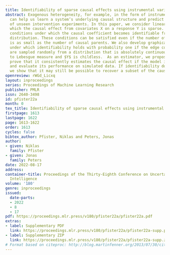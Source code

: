 ```yaml
---
title: Identifiability of sparse causal effects using instrumental variables
abstract: Exogenous heterogeneity, for example, in the form of instrumental variables
  can help us learn a system’s underlying causal structure and predict the outcome
  of unseen intervention experiments. In this paper, we consider linear models in
  which the causal effect from covariates X on a response Y is sparse. We provide
  conditions under which the causal coefficient becomes identifiable from the observed
  distribution. These conditions can be satisfied even if the number of instruments
  is as small as the number of causal parents. We also develop graphical criteria
  under which identifiability holds with probability one if the edge coefficients
  are sampled randomly from a distribution that is absolutely continuous with respect
  to Lebesgue measure and $Y$ is childless.  As an estimator, we propose spaceIV and
  prove that it consistently estimates the causal effect if the model is identifiable
  and evaluate its performance on simulated data. If identifiability does not hold,
  we show that it may still be possible to recover a subset of the causal parents.
openreview: rWGd_Licxq
layout: inproceedings
series: Proceedings of Machine Learning Research
publisher: PMLR
issn: 2640-3498
id: pfister22a
month: 0
tex_title: Identifiability of sparse causal effects using instrumental variables
firstpage: 1613
lastpage: 1622
page: 1613-1622
order: 1613
cycles: false
bibtex_author: Pfister, Niklas and Peters, Jonas
author:
- given: Niklas
  family: Pfister
- given: Jonas
  family: Peters
date: 2022-08-17
address:
container-title: Proceedings of the Thirty-Eighth Conference on Uncertainty in Artificial
  Intelligence
volume: '180'
genre: inproceedings
issued:
  date-parts:
  - 2022
  - 8
  - 17
pdf: https://proceedings.mlr.press/v180/pfister22a/pfister22a.pdf
extras:
- label: Supplementary PDF
  link: https://proceedings.mlr.press/v180/pfister22a/pfister22a-supp.pdf
- label: Supplementary ZIP
  link: https://proceedings.mlr.press/v180/pfister22a/pfister22a-supp.zip
# Format based on citeproc: http://blog.martinfenner.org/2013/07/30/citeproc-yaml-for-bibliographies/
---
```

